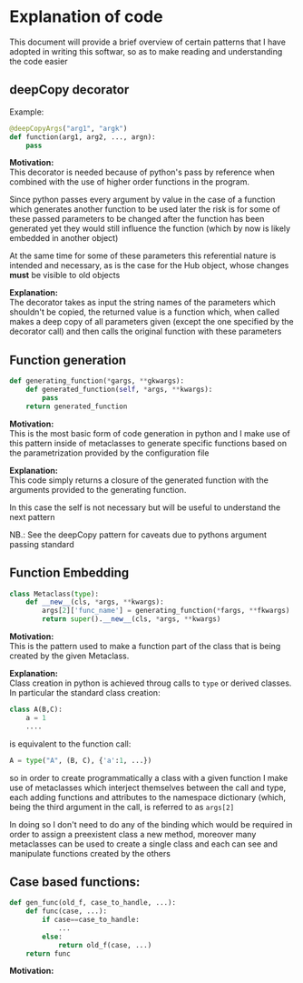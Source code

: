 # Explanation of code
This document will provide a brief overview of certain patterns that I have adopted in writing this
softwar, so as to make reading and understanding the code easier

## deepCopy decorator

Example:
```python
@deepCopyArgs("arg1", "argk")
def function(arg1, arg2, ..., argn):
	pass
```

**Motivation:**  
This decorator is needed because of python's pass by reference when combined with the use of
higher order functions in the program.

Since python passes every argument by value in the case of a function which generates another
function to be used later the risk is for some of these passed parameters to be changed after the
function has been generated yet they would still influence the function (which by now is likely 
embedded in another object)

At the same time for some of these parameters this referential nature is intended and necessary, as
is the case for the Hub object, whose changes **must** be visible to old objects

**Explanation:**  
The decorator takes as input the string names of the parameters which shouldn't be copied, the 
returned value is a function which, when called makes a deep copy of all parameters given (except 
the one specified by the decorator call) and then calls the original function with these parameters

## Function generation

```python
def generating_function(*gargs, **gkwargs):
	def generated_function(self, *args, **kwargs):
		pass
	return generated_function
```

**Motivation:**  
This is the most basic form of code generation in python and I make use of this pattern inside of 
metaclasses to generate specific functions based on the parametrization provided by the 
configuration file

**Explanation:**  
This code simply returns a closure of the generated function with the arguments provided to the 
generating function. 

In this case the self is not necessary but will be useful to understand the next pattern

NB.: See the deepCopy pattern for caveats due to pythons argument passing standard

## Function Embedding

```python
class Metaclass(type):
	def __new__(cls, *args, **kwargs):
		args[2]['func_name'] = generating_function(*fargs, **fkwargs)
		return super().__new__(cls, *args, **kwargs)
```

**Motivation:**  
This is the pattern used to make a function part of the class that is being created by the given
Metaclass.

**Explanation:**  
Class creation in python is achieved throug calls to `type` or derived classes. In particular the
standard class creation:

```python
class A(B,C):
	a = 1
	....
```

is equivalent to the function call:

```python
A = type("A", (B, C), {'a':1, ...})
```

so in order to create programmatically a class with a given function I make use of metaclasses which
interject themselves between the call and type, each adding functions and attributes to the 
namespace dictionary (which, being the third argument in the call, is referred to as `args[2]`

In doing so I don't need to do any of the binding which would be required in order to assign a 
preexistent class a new method, moreover many metaclasses can be used to create a single class and
each can see and manipulate functions created by the others

## Case based functions:

```python
def gen_func(old_f, case_to_handle, ...):
	def func(case, ...):
		if case==case_to_handle:
			...
		else:
			return old_f(case, ...)
	return func
```

**Motivation:**  


